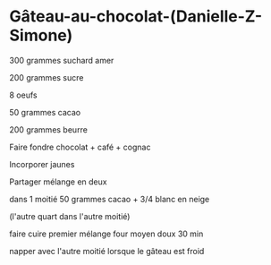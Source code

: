 # Gâteau-au-chocolat-\(Danielle-Z-Simone\)

300 grammes suchard amer

200 grammes sucre

8 oeufs

50 grammes cacao

200 grammes beurre

Faire fondre chocolat + café + cognac

Incorporer jaunes

Partager mélange en deux

dans 1 moitié 50 grammes cacao + 3/4 blanc en neige

\(l'autre quart dans l'autre moitié\)

faire cuire premier mélange four moyen doux 30 min

napper avec l'autre moitié lorsque le gâteau est froid

